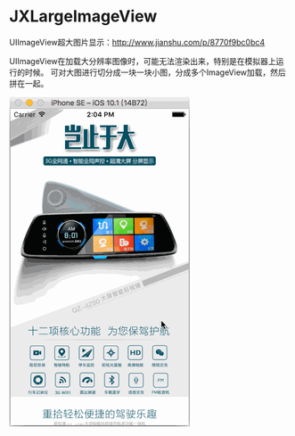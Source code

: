 # JXLargeImageView
UIImageView超大图片显示：http://www.jianshu.com/p/8770f9bc0bc4

UIImageView在加载大分辨率图像时，可能无法渲染出来，特别是在模拟器上运行的时候。
可对大图进行切分成一块一块小图，分成多个ImageView加载，然后拼在一起。

![JXLargeImageView](https://github.com/JiongXing/JXLargeImageView/raw/master/resources/JXLargeImageView.gif)
